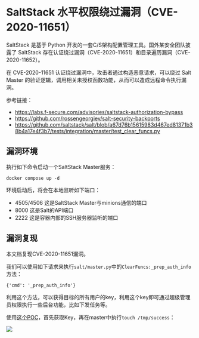 # SaltStack 水平权限绕过漏洞（CVE-2020-11651）

SaltStack 是基于 Python 开发的一套C/S架构配置管理工具。国外某安全团队披露了 SaltStack 存在认证绕过漏洞（CVE-2020-11651）和目录遍历漏洞（CVE-2020-11652）。

在 CVE-2020-11651 认证绕过漏洞中，攻击者通过构造恶意请求，可以绕过 Salt Master 的验证逻辑，调用相关未授权函数功能，从而可以造成远程命令执行漏洞。

参考链接：

- https://labs.f-secure.com/advisories/saltstack-authorization-bypass
- https://github.com/rossengeorgiev/salt-security-backports
- https://github.com/saltstack/salt/blob/a67d76b15615983d467ed81371b38b4a17e4f3b7/tests/integration/master/test_clear_funcs.py

## 漏洞环境

执行如下命令启动一个SaltStack Master服务：

```
docker compose up -d
```

环境启动后，将会在本地监听如下端口：

- 4505/4506 这是SaltStack Master与minions通信的端口
- 8000 这是Salt的API端口
- 2222 这是容器内部的SSH服务器监听的端口

## 漏洞复现

本文档复现CVE-2020-11651漏洞。

我们可以使用如下请求来执行`salt/master.py`中的`ClearFuncs:_prep_auth_info`方法：

```
{'cmd': '_prep_auth_info'}
```

利用这个方法，可以获得目标的所有用户的key，利用这个key即可通过超级管理员权限执行一些后台功能，比如下发任务等。

使用[这个POC](https://github.com/dozernz/cve-2020-11651)，首先获取Key，再在master中执行`touch /tmp/success`：

![](1.png)
